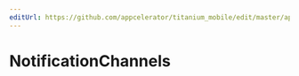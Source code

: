 ```yaml
---
editUrl: https://github.com/appcelerator/titanium_mobile/edit/master/apidoc/Titanium/Android/NotificationManager/NotificationManager.yml
---
```

# NotificationChannels

<TypeHeader/>

<ApiDocs/>
